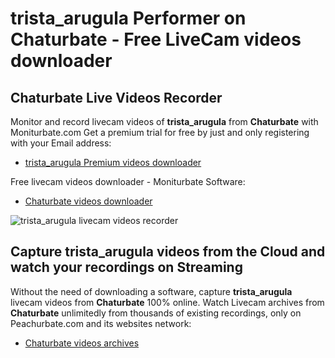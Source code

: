 # trista_arugula Performer on Chaturbate - Free LiveCam videos downloader

## Chaturbate Live Videos Recorder

Monitor and record livecam videos of **trista_arugula** from **Chaturbate** with Moniturbate.com
Get a premium trial for free by just and only registering with your Email address:
* [trista_arugula Premium videos downloader](https://moniturbate.com/request-demo-licence-key.html)

Free livecam videos downloader - Moniturbate Software:
* [Chaturbate videos downloader](https://moniturbate.com/moniturbate-download-software.html)

![trista_arugula livecam videos recorder](https://peachurnet.com/templates/moniturbate-software.png)


## Capture trista_arugula videos from the Cloud and watch your recordings on Streaming

Without the need of downloading a software, capture **trista_arugula** livecam videos from **Chaturbate** 100% online.
Watch Livecam archives from **Chaturbate** unlimitedly from thousands of existing recordings, only on Peachurbate.com and its websites network:
* [Chaturbate videos archives](https://peachurnet.com/)